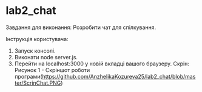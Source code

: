 # lab2_chat
Завдання для виконання:
Розробити чат для спілкування.

Інструкція користувача:
1. Запуск консолі. 
2. Виконати node server.js. 
3. Перейти на localhost:3000 у новій вкладці вашого браузеру.
 Скрін:
 Рисунок 1 - Скріншот роботи програми(https://github.com/AnzhelikaKozureva25/lab2_chat/blob/master/ScrinChat.PNG)
